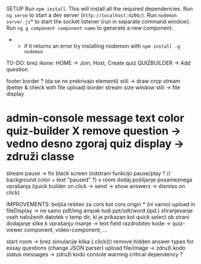 SETUP
Run `npm install`. This will install all the required dependencies.
Run `ng serve` to start a dev server (`http://localhost:4200/`).
Run `nodemon server.js`* to start the socket listener (run in separate command window).
Run `ng g component component-name` to generate a new component.

* - if it returns an error try installing nodemon with `npm install -g nodemon`


TO-DO:
brez ikone:
HOME -> Join, Host, Create quiz
QUIZBUILDER -> Add question


footer border ? (da se ne prekrivajo elementi)
stili -> draw
crop stream (better & check with file upload)
border stream size window
stili -> file display

admin-console message text color
quiz-builder X remove question -> vedno desno zgoraj
quiz display -> združi classe
=============================
stream pause -> fix black screen (odstrani funkcijo pause/play ? // background color + text "paused" ?)
v room dodaj pošiljanje posameznega vprašanja (quick builder on click -> send -> show answers -> dismiss on click)

IMPROVEMENTS:
boljša rešitev za cors kot cors origin * (ni varno)
upload in fileDisplay -> ne samo pdf/img ampak tudi ppt/odt/word (ipd.)
shranjevanje vseh naloženih datotek v temp dir, ki je prikazan kot quick select ob strani
dodajanje slike k vprašanju
risanje -> text field
razdrobitev kode -> quiz-viewer component, video-component, ...

start room -> brez simulacije klika (.click())
remove hidden answer types for essay questions (change JSON parser)
upload file/image -> združi kodo
status messages -> združi kodo
console warning critical dependency ?
